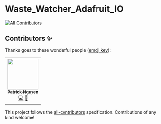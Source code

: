 # Waste_Watcher_Adafruit_IO
<!-- ALL-CONTRIBUTORS-BADGE:START - Do not remove or modify this section -->
[![All Contributors](https://img.shields.io/badge/all_contributors-1-orange.svg?style=flat-square)](#contributors-)
<!-- ALL-CONTRIBUTORS-BADGE:END -->

## Contributors ✨

Thanks goes to these wonderful people ([emoji key](https://allcontributors.org/docs/en/emoji-key)):

<!-- ALL-CONTRIBUTORS-LIST:START - Do not remove or modify this section -->
<!-- prettier-ignore-start -->
<!-- markdownlint-disable -->
<table>
  <tr>
    <td align="center"><a href="https://github.com/patrickanguyen"><img src="https://avatars.githubusercontent.com/u/41417417?v=4?s=100" width="100px;" alt=""/><br /><sub><b>Patrick Nguyen</b></sub></a><br /><a href="https://github.com/zotbins/Waste_Watcher_Adafruit_IO/commits?author=patrickanguyen" title="Code">💻</a> <a href="https://github.com/zotbins/Waste_Watcher_Adafruit_IO/pulls?q=is%3Apr+reviewed-by%3Apatrickanguyen" title="Reviewed Pull Requests">👀</a></td>
  </tr>
</table>

<!-- markdownlint-restore -->
<!-- prettier-ignore-end -->

<!-- ALL-CONTRIBUTORS-LIST:END -->

This project follows the [all-contributors](https://github.com/all-contributors/all-contributors) specification. Contributions of any kind welcome!